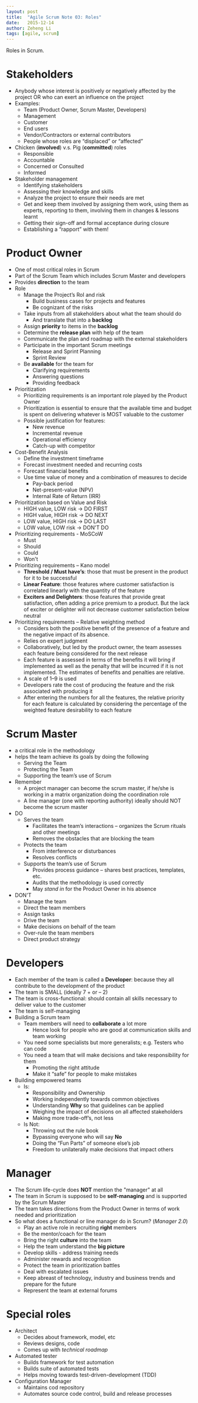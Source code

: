 ```yaml
---
layout: post
title:  "Agile Scrum Note 03: Roles"
date:   2015-12-14
author: Zeheng Li
tags: [agile, scrum]
---
```


Roles in Scrum.

# Stakeholders
  - Anybody whose interest is positively or negatively affected by the project OR who can exert an influence on the project
  - Examples:
    * Team (Product Owner, Scrum Master, Developers)
    * Management
    * Customer
    * End users
    * Vendor/Contractors or external contributors
    * People whose roles are “displaced” or “affected”
  - Chicken (**involved**) v.s. Pig (**committed**) roles
    * Responsible
    * Accountable
    * Concerned or Consulted
    * Informed
  - Stakeholder management
    * Identifying stakeholders
    * Assessing their knowledge and skills
    * Analyze the project to ensure their needs are met
    * Get and keep them involved by assigning them work, using them as experts, reporting to them, involving them in changes & lessons learnt
    * Getting their sign-off and formal acceptance during closure
    * Establishing a “rapport” with them!

# Product Owner
  - One of most critical roles in Scrum
  - Part of the Scrum Team which includes Scrum Master and developers
  - Provides **direction** to the team
  - Role
    * Manage the Project’s RoI and risk
      + Build business cases for projects and features
      + Be cognizant of the risks
    * Take inputs from all stakeholders about what the team should do
      + And translate that into a **backlog**
    * Assign **priority** to items in the **backlog**
    * Determine the **release plan** with help of the team
    * Communicate the plan and roadmap with the external stakeholders
    * Participate in the important Scrum meetings
      + Release and Sprint Planning
      + Sprint Review
    * Be **available** for the team for
      + Clarifying requirements
      + Answering questions
      + Providing feedback
  - Prioritization
    * Prioritizing requirements is an important role played by the Product Owner
    * Prioritization is essential to ensure that the available time and budget is spent on delivering whatever is MOST valuable to the customer
    * Possible justification for features:
      + New revenue
      + Incremental revenue
      + Operational efficiency
      + Catch-up with competitor
  - Cost-Benefit Analysis
    * Define the investment timeframe
    * Forecast investment needed and recurring costs
    * Forecast financial benefits
    * Use time value of money and a combination of measures to decide
      + Pay-back period
      + Net-present-value (NPV)
      + Internal Rate of Return (IRR)
  - Prioritization based on Value and Risk
    * HIGH value, LOW risk -> DO FIRST
    * HIGH value, HIGH risk -> DO NEXT
    * LOW value, HIGH risk -> DO LAST
    * LOW value, LOW risk -> DON'T DO
  - Prioritizing requirements - MoSCoW
    * Must
    * Should
    * Could
    * Won't
  - Prioritizing requirements – Kano model
    * **Threshold / Must have’s**: those that must be present in the product for it to be successful
    * **Linear Feature**:  those features where customer satisfaction is correlated linearly with the quantity of the feature
    * **Exciters and Delighters**: those features that provide great satisfaction, often adding a price premium to a product. But the lack of exciter or delighter will not decrease customer satisfaction below neutral
  - Prioritizing requirements – Relative weighting method
    * Considers both the positive benefit of the presence of a feature and the negative impact of its absence.
    * Relies on expert judgment
    * Collaboratively, but led by the product owner, the team assesses each feature being considered for the next release
    * Each feature is assessed in terms of the benefits it will bring if implemented as well as the penalty that will be incurred if it is not implemented. The estimates of benefits and penalties are relative.
    * A scale of 1–9 is used
    * Developers rate the cost of producing the feature and the risk associated with producing it
    * After entering the numbers for all the features, the relative priority for each feature is calculated by considering the percentage of the weighted feature desirability to each feature

# Scrum Master
  - a critical role in the methodology
  - helps the team achieve its goals by doing the following
    * Serving the Team
    * Protecting the Team
    * Supporting the team’s use of Scrum
  - Remember
    * A project manager can become the scrum master, if he/she is working in a matrix organization doing the coordination role
    * A line manager (one with reporting authority) ideally should NOT become the scrum master
  - DO
    * Serves the team
      + Facilitates the team’s interactions – organizes the
  Scrum rituals and other meetings
      + Removes the obstacles that are blocking the team
    * Protects the team
      + From interference or disturbances
      + Resolves conflicts
    * Supports the team’s use of Scrum
      + Provides process guidance – shares best practices,
  templates, etc.
      + Audits that the methodology is used correctly
      + May *stand in* for the Product Owner in his absence
  - DON'T
    * Manage the team
    * Direct the team members
    * Assign tasks
    * Drive the team
    * Make decisions on behalf of the team    
    * Over-rule the team members
    * Direct product strategy

# Developers
  - Each member of the team is called a **Developer**: because they all contribute to the development of the product
  - The team is SMALL (ideally 7 + or – 2)  
  - The team is cross-functional: should contain all skills necessary to deliver value to the customer
  - The team is self-managing
  - Building a Scrum team
    * Team members will need to **collaborate** a lot more
      + Hence look for people who are good at communication skills and team working
    * You need some specialists but more generalists; e.g. Testers who can code
    * You need a team that will make decisions and take responsibility for them
      + Promoting the right attitude
      + Make it “safe” for people to make mistakes
  - Building empowered teams
    * Is:
      + Responsibility and Ownership
      + Working independently towards common objectives
      + Understanding **Why** so that guidelines can be applied
      + Weighing the impact of decisions on all affected stakeholders
      + Making more trade-off’s, not less
    * Is Not:
      + Throwing out the rule book
      + Bypassing everyone who will say **No**
      + Doing the “Fun Parts” of someone else’s job
      + Freedom to unilaterally make decisions that impact others

# Manager
  - The Scrum life-cycle does **NOT** mention the "manager" at all
  - The team in Scrum is supposed to be **self-managing** and is supported by the Scrum Master
  - The team takes directions from the Product Owner in terms of work needed and prioritization
  - So what does a functional or line manager do in Scrum? (*Manager 2.0*)
    + Play an active role in recruiting **right** members
    + Be the mentor/coach for the team
    + Bring the right **culture** into the team
    + Help the team understand the **big picture**
    + Develop skills - address training needs
    + Administer rewards and recognition
    + Protect the team in prioritization battles
    + Deal with escalated issues
    + Keep abreast of technology, industry and business trends and prepare for the future
    + Represent the team at external forums

# Special roles
  - Architect
    + Decides about framework, model, etc
    + Reviews designs, code
    + Comes up with *technical roadmap*
  - Automated tester
    + Builds framework for test automation
    + Builds suite of automated tests
    + Helps moving towards test-driven-development (TDD)
  - Configuration Manager
    + Maintains cod repository
    + Automates source code control, build and release processes



























